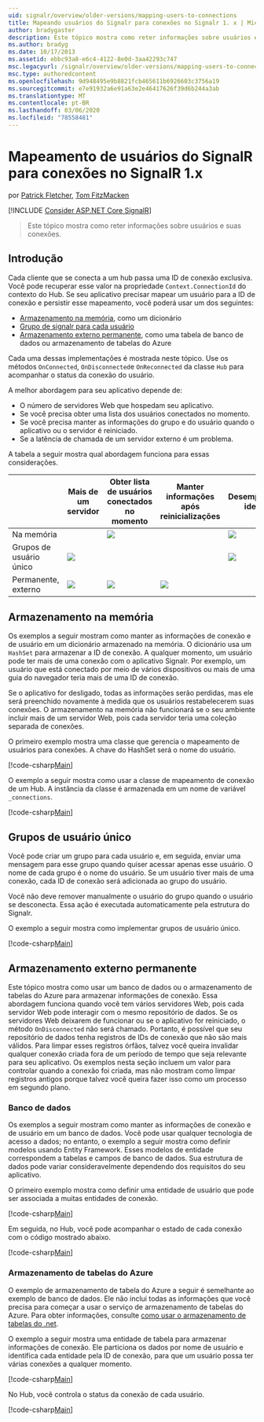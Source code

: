 ```yaml
---
uid: signalr/overview/older-versions/mapping-users-to-connections
title: Mapeando usuários do Signalr para conexões no Signalr 1. x | Microsoft Docs
author: bradygaster
description: Este tópico mostra como reter informações sobre usuários e suas conexões.
ms.author: bradyg
ms.date: 10/17/2013
ms.assetid: ebbc93a8-e6c4-4122-8e0d-3aa42293c747
msc.legacyurl: /signalr/overview/older-versions/mapping-users-to-connections
msc.type: authoredcontent
ms.openlocfilehash: 9d948495e9b8821fcb465611b6926603c3756a19
ms.sourcegitcommit: e7e91932a6e91a63e2e46417626f39d6b244a3ab
ms.translationtype: MT
ms.contentlocale: pt-BR
ms.lasthandoff: 03/06/2020
ms.locfileid: "78558481"
---
```

# <a name="mapping-signalr-users-to-connections-in-signalr-1x"></a>Mapeamento de usuários do SignalR para conexões no SignalR 1.x

por [Patrick Fletcher](https://github.com/pfletcher), [Tom FitzMacken](https://github.com/tfitzmac)

[!INCLUDE [Consider ASP.NET Core SignalR](~/includes/signalr/signalr-version-disambiguation.md)]

> Este tópico mostra como reter informações sobre usuários e suas conexões.

## <a name="introduction"></a>Introdução

Cada cliente que se conecta a um hub passa uma ID de conexão exclusiva. Você pode recuperar esse valor na propriedade `Context.ConnectionId` do contexto do Hub. Se seu aplicativo precisar mapear um usuário para a ID de conexão e persistir esse mapeamento, você poderá usar um dos seguintes:

- [Armazenamento na memória](#inmemory), como um dicionário
- [Grupo de signalr para cada usuário](#groups)
- [Armazenamento externo permanente](#database), como uma tabela de banco de dados ou armazenamento de tabelas do Azure

Cada uma dessas implementações é mostrada neste tópico. Use os métodos `OnConnected`, `OnDisconnected`e `OnReconnected` da classe `Hub` para acompanhar o status da conexão do usuário.

A melhor abordagem para seu aplicativo depende de:

- O número de servidores Web que hospedam seu aplicativo.
- Se você precisa obter uma lista dos usuários conectados no momento.
- Se você precisa manter as informações do grupo e do usuário quando o aplicativo ou o servidor é reiniciado.
- Se a latência de chamada de um servidor externo é um problema.

A tabela a seguir mostra qual abordagem funciona para essas considerações.

|  | Mais de um servidor | Obter lista de usuários conectados no momento | Manter informações após reinicializações | Desempenho ideal |
| --- | --- | --- | --- | --- |
| Na memória |  | ![](mapping-users-to-connections/_static/image1.png) |  | ![](mapping-users-to-connections/_static/image2.png) |
| Grupos de usuário único | ![](mapping-users-to-connections/_static/image3.png) |  |  | ![](mapping-users-to-connections/_static/image4.png) |
| Permanente, externo | ![](mapping-users-to-connections/_static/image5.png) | ![](mapping-users-to-connections/_static/image6.png) | ![](mapping-users-to-connections/_static/image7.png) |  |

<a id="inmemory"></a>

## <a name="in-memory-storage"></a>Armazenamento na memória

Os exemplos a seguir mostram como manter as informações de conexão e de usuário em um dicionário armazenado na memória. O dicionário usa um `HashSet` para armazenar a ID de conexão. A qualquer momento, um usuário pode ter mais de uma conexão com o aplicativo Signalr. Por exemplo, um usuário que está conectado por meio de vários dispositivos ou mais de uma guia do navegador teria mais de uma ID de conexão.

Se o aplicativo for desligado, todas as informações serão perdidas, mas ele será preenchido novamente à medida que os usuários restabelecerem suas conexões. O armazenamento na memória não funcionará se o seu ambiente incluir mais de um servidor Web, pois cada servidor teria uma coleção separada de conexões.

O primeiro exemplo mostra uma classe que gerencia o mapeamento de usuários para conexões. A chave do HashSet será o nome do usuário.

[!code-csharp[Main](mapping-users-to-connections/samples/sample1.cs)]

O exemplo a seguir mostra como usar a classe de mapeamento de conexão de um Hub. A instância da classe é armazenada em um nome de variável `_connections`.

[!code-csharp[Main](mapping-users-to-connections/samples/sample2.cs)]

<a id="groups"></a>

## <a name="single-user-groups"></a>Grupos de usuário único

Você pode criar um grupo para cada usuário e, em seguida, enviar uma mensagem para esse grupo quando quiser acessar apenas esse usuário. O nome de cada grupo é o nome do usuário. Se um usuário tiver mais de uma conexão, cada ID de conexão será adicionada ao grupo do usuário.

Você não deve remover manualmente o usuário do grupo quando o usuário se desconecta. Essa ação é executada automaticamente pela estrutura do Signalr.

O exemplo a seguir mostra como implementar grupos de usuário único.

[!code-csharp[Main](mapping-users-to-connections/samples/sample3.cs)]

<a id="database"></a>

## <a name="permanent-external-storage"></a>Armazenamento externo permanente

Este tópico mostra como usar um banco de dados ou o armazenamento de tabelas do Azure para armazenar informações de conexão. Essa abordagem funciona quando você tem vários servidores Web, pois cada servidor Web pode interagir com o mesmo repositório de dados. Se os servidores Web deixarem de funcionar ou se o aplicativo for reiniciado, o método `OnDisconnected` não será chamado. Portanto, é possível que seu repositório de dados tenha registros de IDs de conexão que não são mais válidos. Para limpar esses registros órfãos, talvez você queira invalidar qualquer conexão criada fora de um período de tempo que seja relevante para seu aplicativo. Os exemplos nesta seção incluem um valor para controlar quando a conexão foi criada, mas não mostram como limpar registros antigos porque talvez você queira fazer isso como um processo em segundo plano.

### <a name="database"></a>Banco de dados

Os exemplos a seguir mostram como manter as informações de conexão e de usuário em um banco de dados. Você pode usar qualquer tecnologia de acesso a dados; no entanto, o exemplo a seguir mostra como definir modelos usando Entity Framework. Esses modelos de entidade correspondem a tabelas e campos de banco de dados. Sua estrutura de dados pode variar consideravelmente dependendo dos requisitos do seu aplicativo.

O primeiro exemplo mostra como definir uma entidade de usuário que pode ser associada a muitas entidades de conexão.

[!code-csharp[Main](mapping-users-to-connections/samples/sample4.cs)]

Em seguida, no Hub, você pode acompanhar o estado de cada conexão com o código mostrado abaixo.

[!code-csharp[Main](mapping-users-to-connections/samples/sample5.cs)]

### <a name="azure-table-storage"></a>Armazenamento de tabelas do Azure

O exemplo de armazenamento de tabela do Azure a seguir é semelhante ao exemplo de banco de dados. Ele não inclui todas as informações que você precisa para começar a usar o serviço de armazenamento de tabelas do Azure. Para obter informações, consulte [como usar o armazenamento de tabelas do .net](https://azure.microsoft.com/documentation/articles/storage-dotnet-how-to-use-tables/).

O exemplo a seguir mostra uma entidade de tabela para armazenar informações de conexão. Ele particiona os dados por nome de usuário e identifica cada entidade pela ID de conexão, para que um usuário possa ter várias conexões a qualquer momento.

[!code-csharp[Main](mapping-users-to-connections/samples/sample6.cs)]

No Hub, você controla o status da conexão de cada usuário.

[!code-csharp[Main](mapping-users-to-connections/samples/sample7.cs)]
